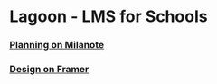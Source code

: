 # Lagoon - LMS for Schools

### [Planning on Milanote](https://app.milanote.com/1LU1RR1i1AEg2Q/lagoon?p=TKSk1cTXmKa)

### [Design on Framer](https://framer.com/projects/folder/recent?team=76b9286c-adb6-3e7b-a224-e7325f61a67b)
